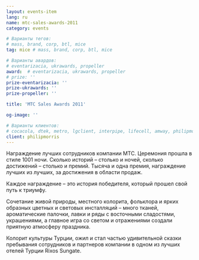 ```yaml
---
layout: events-item
lang: ru
name: mtc-sales-awards-2011
category: events

# Варианты тегов:
# mass, brand, corp, btl, mice
tag: mice # mass, brand, corp, btl, mice

# Варианты авардов:
# eventarizacia, ukrawards, propeller
award:  # eventarizacia, ukrawards, propeller
# prize: ''
prize-eventarizacia: ''
prize-ukrawards: ''
prize-propeller: ''

title: 'MTC Sales Awards 2011'

og-image: ''

# Варианты клиентов:
# cocacola, dtek, metro, lgclient, interpipe, lifecell, amway, philipmorris, olymp, maristela, udp, top, zefir, unicef, wog, sebbank, niko, nemiroff, maxim, velykakyshenia, marieclaire, chervonenkoracing, burn, altis, mts, prime, seppala, lifeclient, pekingduck,
client: philipmorris
---
```


Награждение лучших сотрудников компании МТС. Церемония прошла в стиле 1001 ночи. Сколько историй – столько и ночей, сколько достижений – столько и премий. Тысяча и одна премия, награждение лучших из лучших, за достижения в области продаж.

Каждое награждение – это история победителя, который прошел свой путь к триумфу.

Сочетание живой природы, местного колорита, фольклора и ярких образных цветных и световых инсталляций – много тканей, ароматические палочки, лавки и ряды с восточными сладостями, украшениями, а главное  игра со светом и отражениями создали приятную атмосферу праздника.

Колорит культуры Турции, ожил и стал частью удивительной сказки пребывания сотрудников и партнеров компании в одном из лучших отелей Турции Rixos Sungate.
